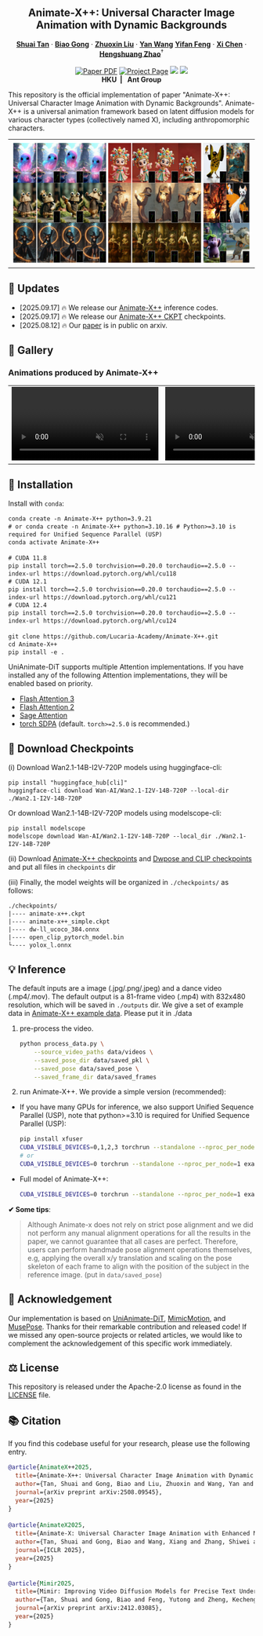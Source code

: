 
<p align="center">
  <h2 align="center">Animate-X++: Universal Character Image Animation with Dynamic Backgrounds</h2>


  <p align="center">
    <a href=""><strong>Shuai Tan</strong></a>
    ·
    <a href="https://scholar.google.com/citations?user=BwdpTiQAAAAJ"><strong>Biao Gong</strong></a>
    ·
    <a href=""><strong>Zhuoxin Liu</strong></a>
    ·
    <a href="https://scholar.google.com/citations?user=f6FgQ_bXEb4C&hl=en"><strong>Yan Wang</strong></a>
    <a href="https://scholar.google.com/citations?user=WntYF-sAAAAJ&hl=en&oi=ao"><strong>Yifan
                  Feng</strong></a>
    ·
    <a href="https://xavierchen34.github.io/"><strong>Xi Chen</strong></a>
    ·
    <a href="https://hszhao.github.io/"><strong>Hengshuang
                  Zhao</strong></a><sup>†</sup>         
    <br>
    <br>
        <a href="https://arxiv.org/abs/2508.09454"><img src='https://img.shields.io/badge/arXiv-Animate--X++-red' alt='Paper PDF'></a>
        <a href='https://lucaria-academy.github.io/Animate-X++/'><img src='https://img.shields.io/badge/Project_Page-Animate--X++-blue' alt='Project Page'></a>
        <a href='https://mp.weixin.qq.com/s/vDR4kPLqnCUwfPiBNKKV9A'><img src='https://badges.aleen42.com/src/wechat.svg'></a>
        <a href='https://huggingface.co/Shuaishuai0219/Animate-X-plusplus'><img src='https://img.shields.io/badge/%F0%9F%A4%97%20HuggingFace-Model-yellow'></a>
    <br>
    <b></a>HKU&nbsp; | &nbsp; </a>Ant Group   </b>
    <br>
  </p>

</p>

This repository is the official implementation of paper "Animate-X++: Universal Character Image Animation with Dynamic Backgrounds". Animate-X++ is a universal animation framework based on latent diffusion models for various character types (collectively named X), including anthropomorphic characters.
  <table align="center">
    <tr>
    <td>
      <img src="assets/images/teaser.png">
    </td>
    </tr>
  </table>


## &#x1F4CC; Updates
* [2025.09.17] 🔥 We release our [Animate-X++](https://github.com/Lucaria-Academy/Animate-X-plusplus) inference codes.
* [2025.09.17] 🔥 We release our [Animate-X++ CKPT](https://huggingface.co/Shuaishuai0219/Animate-X-plusplus) checkpoints.
* [2025.08.12] 🔥 Our [paper](https://arxiv.org/abs/2508.09454) is in public on arxiv.



<!-- <video controls loop src="https://cloud.video.taobao.com/vod/vs4L24EAm6IQ5zM3SbN5AyHCSqZIXwmuobrzqNztMRM.mp4" muted="false"></video> -->

## &#x1F304; Gallery
<!-- ### Introduction 
<table class="center">
<tr>
    <td width=47% style="border: none">
        <video controls loop src="https://github.com/user-attachments/assets/085b70c4-cb68-4ac1-b45f-ed7f1c75bd5c" muted="false"></video>
    </td>
    <td width=53% style="border: none">
        <video controls loop src="https://github.com/user-attachments/assets/f6275c0d-fbca-43b4-b6d6-cf095723729e" muted="false"></video>
    </td>
</tr>
</table> -->

### Animations produced by Animate-X++
<table class="center">
<tr>
    <td width=50% style="border: none">
        <video controls loop src="https://cloud.video.taobao.com/vod/i18qjxKlFXgdcVfNC5XsQy3hHVlt5w2QJbK7UyobGEQ.mp4" muted="false"></video>
    </td>
        <td width=50% style="border: none">
        <video controls loop src="https://cloud.video.taobao.com/vod/b_C5y51HxQ9zZfABcT0WpS81_xl1HLWdemEz5QEBl14.mp4" muted="false"></video>
    </td>
</tr>
</table>







## &#x1F680; Installation
Install with `conda`: 
```shell
conda create -n Animate-X++ python=3.9.21
# or conda create -n Animate-X++ python=3.10.16 # Python>=3.10 is required for Unified Sequence Parallel (USP)
conda activate Animate-X++

# CUDA 11.8
pip install torch==2.5.0 torchvision==0.20.0 torchaudio==2.5.0 --index-url https://download.pytorch.org/whl/cu118
# CUDA 12.1
pip install torch==2.5.0 torchvision==0.20.0 torchaudio==2.5.0 --index-url https://download.pytorch.org/whl/cu121
# CUDA 12.4
pip install torch==2.5.0 torchvision==0.20.0 torchaudio==2.5.0 --index-url https://download.pytorch.org/whl/cu124

git clone https://github.com/Lucaria-Academy/Animate-X++.git
cd Animate-X++
pip install -e .
```

UniAnimate-DiT supports multiple Attention implementations. If you have installed any of the following Attention implementations, they will be enabled based on priority.

* [Flash Attention 3](https://github.com/Dao-AILab/flash-attention)
* [Flash Attention 2](https://github.com/Dao-AILab/flash-attention)
* [Sage Attention](https://github.com/thu-ml/SageAttention)
* [torch SDPA](https://pytorch.org/docs/stable/generated/torch.nn.functional.scaled_dot_product_attention.html) (default. `torch>=2.5.0` is recommended.)

## &#x1F680; Download Checkpoints

(i) Download Wan2.1-14B-I2V-720P models using huggingface-cli:
```
pip install "huggingface_hub[cli]"
huggingface-cli download Wan-AI/Wan2.1-I2V-14B-720P --local-dir ./Wan2.1-I2V-14B-720P
```

Or download Wan2.1-14B-I2V-720P models using modelscope-cli:
```
pip install modelscope
modelscope download Wan-AI/Wan2.1-I2V-14B-720P --local_dir ./Wan2.1-I2V-14B-720P
```

(ii) Download [Animate-X++ checkpoints](https://huggingface.co/Shuaishuai0219/Animate-X-plusplus) and [Dwpose and CLIP checkpoints](https://huggingface.co/Shuaishuai0219/Animate-X) and put all files in `checkpoints` dir

(iii) Finally, the model weights will be organized in `./checkpoints/` as follows:
```
./checkpoints/
|---- animate-x++.ckpt
|---- animate-x++_simple.ckpt
|---- dw-ll_ucoco_384.onnx
|---- open_clip_pytorch_model.bin
└---- yolox_l.onnx
```


## &#x1F4A1; Inference 

The default inputs are a image (.jpg/.png/.jpeg) and a dance video (.mp4/.mov). The default output is a 81-frame video (.mp4) with 832x480 resolution, which will be saved in `./outputs` dir. We give a set of example data in [Animate-X++ example data](https://huggingface.co/Shuaishuai0219/Animate-X-plusplus). Please put it in ./data

1. pre-process the video.
    ```bash
    python process_data.py \
        --source_video_paths data/videos \
        --saved_pose_dir data/saved_pkl \
        --saved_pose data/saved_pose \
        --saved_frame_dir data/saved_frames
    ```
2. run Animate-X++. We provide a simple version (recommended):
- If you have many GPUs for inference, we also support Unified Sequence Parallel (USP), note that python>=3.10 is required for Unified Sequence Parallel (USP):
    ```bash
    pip install xfuser
    CUDA_VISIBLE_DEVICES=0,1,2,3 torchrun --standalone --nproc_per_node=4 examples/inference_480p_usp.py 
    # or
    CUDA_VISIBLE_DEVICES=0 torchrun --standalone --nproc_per_node=1 examples/inference_480p_usp.py 
    ```
- Full model of Animate-X++:
    ```bash
    CUDA_VISIBLE_DEVICES=0 torchrun --standalone --nproc_per_node=1 examples/inference_480p.py  
    ```

**&#10004; Some tips**:

> Although Animate-x does not rely on strict pose alignment and we did not perform any manual alignment operations for all the results in the paper, we cannot guarantee that all cases are perfect. Therefore, users can perform handmade pose alignment operations themselves, e.g, applying the overall x/y translation and scaling on the pose skeleton of each frame to align with the position of the subject in the reference image. (put in `data/saved_pose`) 


## &#x1F4E7; Acknowledgement
Our implementation is based on [UniAnimate-DiT](https://github.com/ali-vilab/UniAnimate-DiT), [MimicMotion](https://github.com/Tencent/MimicMotion), and [MusePose](https://github.com/TMElyralab/MusePose). Thanks for their remarkable contribution and released code! If we missed any open-source projects or related articles, we would like to complement the acknowledgement of this specific work immediately.

## &#x2696; License
This repository is released under the Apache-2.0 license as found in the [LICENSE](LICENSE) file.

## &#x1F4DA; Citation
If you find this codebase useful for your research, please use the following entry.
```BibTeX
@article{AnimateX++2025,
  title={Animate-X++: Universal Character Image Animation with Dynamic Backgrounds},
  author={Tan, Shuai and Gong, Biao and Liu, Zhuoxin and Wang, Yan and Feng, Yifan and Zhao, Hengshuang},
  journal={arXiv preprint arXiv:2508.09545},
  year={2025}
}

@article{AnimateX2025,
  title={Animate-X: Universal Character Image Animation with Enhanced Motion Representation},
  author={Tan, Shuai and Gong, Biao and Wang, Xiang and Zhang, Shiwei and Zheng, Dandan and Zheng, Ruobing and Zheng, Kecheng and Chen, Jingdong and Yang, Ming},
  journal={ICLR 2025},
  year={2025}
}

@article{Mimir2025,
  title={Mimir: Improving Video Diffusion Models for Precise Text Understanding},
  author={Tan, Shuai and Gong, Biao and Feng, Yutong and Zheng, Kecheng and Zheng, Dandan and Shi, Shuwei and Shen, Yujun and Chen, Jingdong and Yang, Ming},
  journal={arXiv preprint arXiv:2412.03085},
  year={2025}
}
```